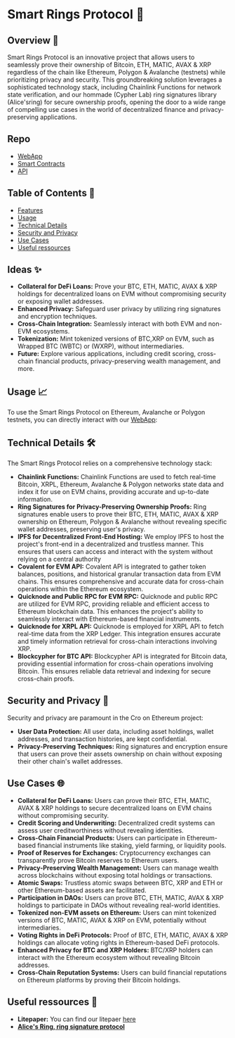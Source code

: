 # Smart Rings Protocol 🚀  

## Overview 🌟  

Smart Rings Protocol is an innovative project that allows users to seamlessly prove their ownership of Bitcoin, ETH, MATIC, AVAX & XRP regardless of the chain like Ethereum, Polygon & Avalanche (testnets) while prioritizing privacy and security. This groundbreaking solution leverages a sophisticated technology stack, including Chainlink Functions for network state verification, and our hommade (Cypher Lab) ring signatures library (Alice'sring) for secure ownership proofs, opening the door to a wide range of compelling use cases in the world of decentralized finance and privacy-preserving applications.  

## Repo

- [WebApp](https://github.com/Smart-Rings/web-App)
- [Smart Contracts](https://github.com/Smart-Rings/evm-contracts)
- [API](https://github.com/Smart-Rings/API)

## Table of Contents 📑

- [Features](#features)
- [Usage](#usage)
- [Technical Details](#technical-details)
- [Security and Privacy](#security-and-privacy)
- [Use Cases](#use-cases)
- [Useful ressources](#useful-ressources)

## Ideas ✨  

- **Collateral for DeFi Loans:** Prove your BTC, ETH, MATIC, AVAX & XRP holdings for decentralized loans on EVM without compromising security or exposing wallet addresses.  
- **Enhanced Privacy:** Safeguard user privacy by utilizing ring signatures and encryption techniques.  
- **Cross-Chain Integration:** Seamlessly interact with both EVM and non-EVM ecosystems.  
- **Tokenization:** Mint tokenized versions of BTC,XRP on EVM, such as Wrapped BTC (WBTC) or (WXRP), without intermediaries.  
- **Future:** Explore various applications, including credit scoring, cross-chain financial products, privacy-preserving wealth management, and more.  

## Usage 📈

To use the Smart Rings Protocol on Ethereum, Avalanche or Polygon testnets, you can directly interact with our [WebApp](http://89.58.41.130:3000/):  


## Technical Details 🛠️

The Smart Rings Protocol relies on a comprehensive technology stack:

- **Chainlink Functions:** Chainlink Functions are used to fetch real-time Bitcoin, XRPL, Ethereum, Avalanche & Polygon networks state data and index it for use on EVM chains, providing accurate and up-to-date information.
- **Ring Signatures for Privacy-Preserving Ownership Proofs:** Ring signatures enable users to prove their BTC, ETH, MATIC, AVAX & XRP ownership on Ethereum, Polygon & Avalanche without revealing specific wallet addresses, preserving user's privacy.
- **IPFS for Decentralized Front-End Hosting:** We employ IPFS to host the project's front-end in a decentralized and trustless manner. This ensures that users can access and interact with the system without relying on a central authority
- **Covalent for EVM API:** Covalent API is integrated to gather token balances, positions, and historical granular transaction data from EVM chains. This ensures comprehensive and accurate data for cross-chain operations within the Ethereum ecosystem.
- **Quicknode and Public RPC for EVM RPC:** Quicknode and public RPC are utilized for EVM RPC, providing reliable and efficient access to Ethereum blockchain data. This enhances the project's ability to seamlessly interact with Ethereum-based financial instruments.
- **Quicknode for XRPL API:** Quicknode is employed for XRPL API to fetch real-time data from the XRP Ledger. This integration ensures accurate and timely information retrieval for cross-chain interactions involving XRP.
- **Blockcypher for BTC API:** Blockcypher API is integrated for Bitcoin data, providing essential information for cross-chain operations involving Bitcoin. This ensures reliable data retrieval and indexing for secure cross-chain proofs.

## Security and Privacy 🔐

Security and privacy are paramount in the Cro on Ethereum project:

- **User Data Protection:** All user data, including asset holdings, wallet addresses, and transaction histories, are kept confidential.
- **Privacy-Preserving Techniques:** Ring signatures and encryption ensure that users can prove their assets ownership on chain without exposing their other chain's wallet addresses.

## Use Cases 🌐  

- **Collateral for DeFi Loans:** Users can prove their BTC, ETH, MATIC, AVAX & XRP holdings to secure decentralized loans on EVM chains without compromising security.
- **Credit Scoring and Underwriting:** Decentralized credit systems can assess user creditworthiness without revealing identities.
- **Cross-Chain Financial Products:** Users can participate in Ethereum-based financial instruments like staking, yield farming, or liquidity pools.
- **Proof of Reserves for Exchanges:** Cryptocurrency exchanges can transparently prove Bitcoin reserves to Ethereum users.
- **Privacy-Preserving Wealth Management:** Users can manage wealth across blockchains without exposing total holdings or transactions.
- **Atomic Swaps:** Trustless atomic swaps between BTC, XRP and ETH or other Ethereum-based assets are facilitated.
- **Participation in DAOs:** Users can prove BTC, ETH, MATIC, AVAX & XRP holdings to participate in DAOs without revealing real-world identities.
- **Tokenized non-EVM assets on Ethereum:** Users can mint tokenized versions of BTC, MATIC, AVAX & XRP on EVM, potentially without intermediaries.
- **Voting Rights in DeFi Protocols:** Proof of BTC, ETH, MATIC, AVAX & XRP holdings can allocate voting rights in Ethereum-based DeFi protocols.
- **Enhanced Privacy for BTC and XRP Holders:** BTC/XRP holders can interact with the Ethereum ecosystem without revealing Bitcoin addresses.
- **Cross-Chain Reputation Systems:** Users can build financial reputations on Ethereum platforms by proving their Bitcoin holdings.

## Useful ressources 📜

- **Litepaper:** You can find our litepaer [here](https://github.com/Smart-Rings/.github/blob/main/CRP%20Lightpaper.pdf)
- [**Alice's Ring, ring signature protocol**](https://www.cypherlab.fr/alices-ring)

